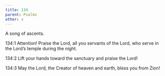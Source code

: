 ```yaml
---
title: 134
parent: Psalms
other: x
---
```



A song of ascents.


<a name="134:1">134:1</a> Attention! Praise the Lord,
all you servants of the Lord,
who serve in the Lord’s temple during the night.

<a name="134:2">134:2</a> Lift your hands toward the sanctuary
and praise the Lord!

<a name="134:3">134:3</a> May the Lord, the Creator of heaven and earth,
bless you from Zion!